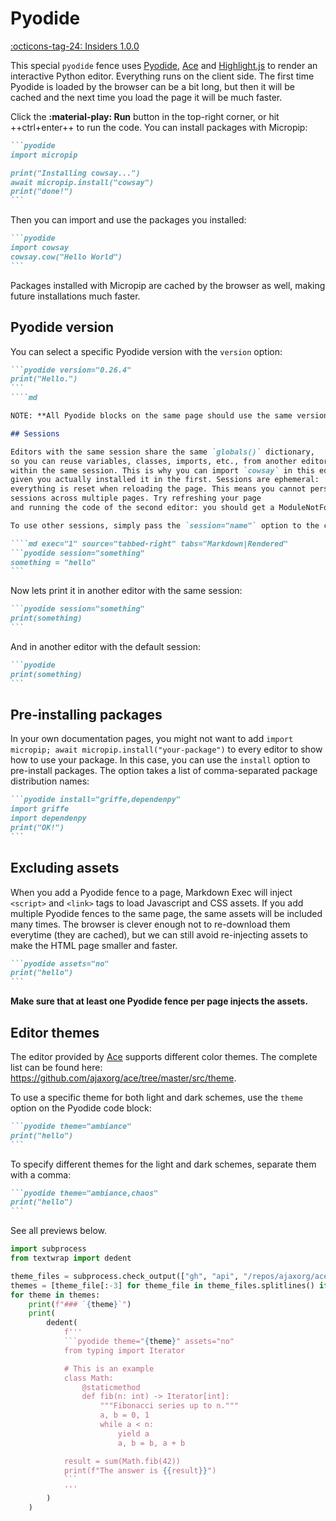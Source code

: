 # Pyodide

[:octicons-tag-24: Insiders 1.0.0](../insiders/changelog.md#1.0.0)

This special `pyodide` fence uses [Pyodide](https://pyodide.org), [Ace](https://ace.c9.io/)
and [Highlight.js](https://highlightjs.org/) to render an interactive Python editor.
Everything runs on the client side. The first time Pyodide is loaded by the browser
can be a bit long, but then it will be cached and the next time you load the page
it will be much faster.

Click the **:material-play: Run** button in the top-right corner, or hit ++ctrl+enter++ to run the code.
You can install packages with Micropip:

````md exec="1" source="tabbed-right" tabs="Markdown|Rendered"
```pyodide
import micropip

print("Installing cowsay...")
await micropip.install("cowsay")
print("done!")
```
````

Then you can import and use the packages you installed:

````md exec="1" source="tabbed-right" tabs="Markdown|Rendered"
```pyodide
import cowsay
cowsay.cow("Hello World")
```
````

Packages installed with Micropip are cached by the browser as well,
making future installations much faster.

## Pyodide version

You can select a specific Pyodide version with the `version` option:

````md
```pyodide version="0.26.4"
print("Hello.")
```
````md

NOTE: **All Pyodide blocks on the same page should use the same version!**

## Sessions

Editors with the same session share the same `globals()` dictionary,
so you can reuse variables, classes, imports, etc., from another editor
within the same session. This is why you can import `cowsay` in this editor,
given you actually installed it in the first. Sessions are ephemeral:
everything is reset when reloading the page. This means you cannot persist
sessions across multiple pages. Try refreshing your page
and running the code of the second editor: you should get a ModuleNotFoundError.

To use other sessions, simply pass the `session="name"` option to the code block:

````md exec="1" source="tabbed-right" tabs="Markdown|Rendered"
```pyodide session="something"
something = "hello"
```
````

Now lets print it in another editor with the same session:

````md exec="1" source="tabbed-right" tabs="Markdown|Rendered"
```pyodide session="something"
print(something)
```
````

And in another editor with the default session:

````md exec="1" source="tabbed-right" tabs="Markdown|Rendered"
```pyodide
print(something)
```
````

## Pre-installing packages

In your own documentation pages, you might not want to add
`import micropip; await micropip.install("your-package")`
to every editor to show how to use your package. In this case,
you can use the `install` option to pre-install packages.
The option takes a list of comma-separated package distribution names:

````md exec="1" source="tabbed-right" tabs="Markdown|Rendered"
```pyodide install="griffe,dependenpy"
import griffe
import dependenpy
print("OK!")
```
````

## Excluding assets

When you add a Pyodide fence to a page,
Markdown Exec will inject `<script>` and `<link>` tags
to load Javascript and CSS assets.
If you add multiple Pyodide fences to the same page,
the same assets will be included many times.
The browser is clever enough not to re-download them everytime
(they are cached), but we can still avoid re-injecting assets
to make the HTML page smaller and faster.

````md
```pyodide assets="no"
print("hello")
```
````

**Make sure that at least one Pyodide fence per page injects the assets.**

## Editor themes

The editor provided by [Ace](https://ace.c9.io/) supports different color themes.
The complete list can be found here: https://github.com/ajaxorg/ace/tree/master/src/theme.

To use a specific theme for both light and dark schemes, use the `theme` option on the Pyodide code block:

````md
```pyodide theme="ambiance"
print("hello")
```
````

To specify different themes for the light and dark schemes, separate them with a comma:

````md
```pyodide theme="ambiance,chaos"
print("hello")
```
````

See all previews below.

```python exec="1"
import subprocess
from textwrap import dedent

theme_files = subprocess.check_output(["gh", "api", "/repos/ajaxorg/ace/contents/src/theme", "--jq", ".[].name"], text=True)
themes = [theme_file[:-3] for theme_file in theme_files.splitlines() if not theme_file.endswith("-css.js")]
for theme in themes:
    print(f"### `{theme}`")
    print(
        dedent(
            f'''
            ```pyodide theme="{theme}" assets="no"
            from typing import Iterator

            # This is an example
            class Math:
                @staticmethod
                def fib(n: int) -> Iterator[int]:
                    """Fibonacci series up to n."""
                    a, b = 0, 1
                    while a < n:
                        yield a
                        a, b = b, a + b

            result = sum(Math.fib(42))
            print(f"The answer is {{result}}")
            ```
            '''
        )
    )
```
